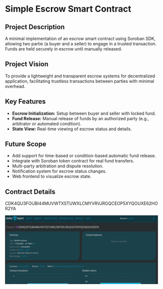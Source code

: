 # Simple Escrow Smart Contract

## Project Description

A minimal implementation of an escrow smart contract using Soroban SDK, allowing two partie (a buyer and a seller) to engage in a trusted transaction. Funds are held
securely in escrow until manually released.

## Project Vision

To provide a lightweight and transparent escrow systems for decentralized application, facilitating trustless transactions between parties with minimal overhead.

## Key Features

- **Escrow Initialization:** Setup between buyer and seller with locked fund.
- **Fund Release:** Manual release of funds by an authorized party (e.g., arbitrator or automated condition).
- **State View:** Real-time viewing of escrow status and details.

## Future Scope

- Add support for time-based or condition-based automatic fund release.
- Integrate with Soroban token contract for real fund transfers.
- Multi-party arbitration and dispute resolution.
- Notification system for escrow status changes.
- Web frontend to visualize escrow state.

## Contract Details
CDK4QU3FOUBI44MUVWTXSTUWXLCMYVRVJRGQCEOP5XYQOUXE62HOR2YA

![alt text](image.png)













